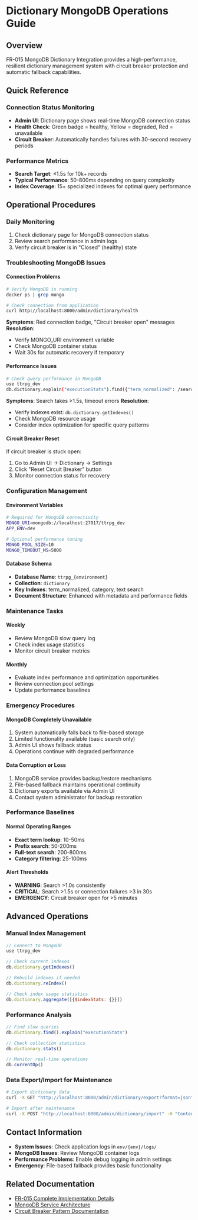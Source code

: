 # Dictionary MongoDB Operations Guide

## Overview

FR-015 MongoDB Dictionary Integration provides a high-performance, resilient dictionary management system with circuit breaker protection and automatic fallback capabilities.

## Quick Reference

### Connection Status Monitoring
- **Admin UI**: Dictionary page shows real-time MongoDB connection status
- **Health Check**: Green badge = healthy, Yellow = degraded, Red = unavailable
- **Circuit Breaker**: Automatically handles failures with 30-second recovery periods

### Performance Metrics
- **Search Target**: ≤1.5s for 10k+ records
- **Typical Performance**: 50-800ms depending on query complexity
- **Index Coverage**: 15+ specialized indexes for optimal query performance

## Operational Procedures

### Daily Monitoring
1. Check dictionary page for MongoDB connection status
2. Review search performance in admin logs
3. Verify circuit breaker is in "Closed" (healthy) state

### Troubleshooting MongoDB Issues

#### Connection Problems
```bash
# Verify MongoDB is running
docker ps | grep mongo

# Check connection from application
curl http://localhost:8000/admin/dictionary/health
```

**Symptoms**: Red connection badge, "Circuit breaker open" messages
**Resolution**:
- Verify MONGO_URI environment variable
- Check MongoDB container status
- Wait 30s for automatic recovery if temporary

#### Performance Issues
```bash
# Check query performance in MongoDB
use ttrpg_dev
db.dictionary.explain("executionStats").find({"term_normalized": /search/})
```

**Symptoms**: Search takes >1.5s, timeout errors
**Resolution**:
- Verify indexes exist: `db.dictionary.getIndexes()`
- Check MongoDB resource usage
- Consider index optimization for specific query patterns

#### Circuit Breaker Reset
If circuit breaker is stuck open:
1. Go to Admin UI → Dictionary → Settings
2. Click "Reset Circuit Breaker" button
3. Monitor connection status for recovery

### Configuration Management

#### Environment Variables
```bash
# Required for MongoDB connectivity
MONGO_URI=mongodb://localhost:27017/ttrpg_dev
APP_ENV=dev

# Optional performance tuning
MONGO_POOL_SIZE=10
MONGO_TIMEOUT_MS=5000
```

#### Database Schema
- **Database Name**: `ttrpg_{environment}`
- **Collection**: `dictionary`
- **Key Indexes**: term_normalized, category, text search
- **Document Structure**: Enhanced with metadata and performance fields

### Maintenance Tasks

#### Weekly
- Review MongoDB slow query log
- Check index usage statistics
- Monitor circuit breaker metrics

#### Monthly
- Evaluate index performance and optimization opportunities
- Review connection pool settings
- Update performance baselines

### Emergency Procedures

#### MongoDB Completely Unavailable
1. System automatically falls back to file-based storage
2. Limited functionality available (basic search only)
3. Admin UI shows fallback status
4. Operations continue with degraded performance

#### Data Corruption or Loss
1. MongoDB service provides backup/restore mechanisms
2. File-based fallback maintains operational continuity
3. Dictionary exports available via Admin UI
4. Contact system administrator for backup restoration

### Performance Baselines

#### Normal Operating Ranges
- **Exact term lookup**: 10-50ms
- **Prefix search**: 50-200ms
- **Full-text search**: 200-800ms
- **Category filtering**: 25-100ms

#### Alert Thresholds
- **WARNING**: Search >1.0s consistently
- **CRITICAL**: Search >1.5s or connection failures >3 in 30s
- **EMERGENCY**: Circuit breaker open for >5 minutes

## Advanced Operations

### Manual Index Management
```javascript
// Connect to MongoDB
use ttrpg_dev

// Check current indexes
db.dictionary.getIndexes()

// Rebuild indexes if needed
db.dictionary.reIndex()

// Check index usage statistics
db.dictionary.aggregate([{$indexStats: {}}])
```

### Performance Analysis
```javascript
// Find slow queries
db.dictionary.find().explain("executionStats")

// Check collection statistics
db.dictionary.stats()

// Monitor real-time operations
db.currentOp()
```

### Data Export/Import for Maintenance
```bash
# Export dictionary data
curl -X GET "http://localhost:8000/admin/dictionary/export?format=json" > backup.json

# Import after maintenance
curl -X POST "http://localhost:8000/admin/dictionary/import" -H "Content-Type: application/json" -d @backup.json
```

## Contact Information

- **System Issues**: Check application logs in `env/{env}/logs/`
- **MongoDB Issues**: Review MongoDB container logs
- **Performance Problems**: Enable debug logging in admin settings
- **Emergency**: File-based fallback provides basic functionality

## Related Documentation

- [FR-015 Complete Implementation Details](../features/FR-015.md)
- [MongoDB Service Architecture](../design/mongodb-architecture.md)
- [Circuit Breaker Pattern Documentation](../patterns/circuit-breaker.md)